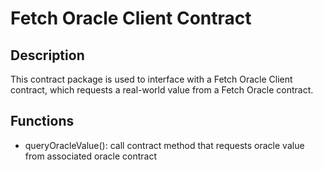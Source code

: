 # Fetch Oracle Client Contract

## Description

This contract package is used to interface with a Fetch Oracle Client contract, which requests a real-world value from a Fetch Oracle contract.

## Functions

* queryOracleValue(): call contract method that requests oracle value from associated oracle contract